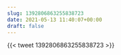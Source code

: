 ```yaml
---
slug: 1392806863255838723
date: 2021-05-13 11:40:07+00:00
draft: false
---
```


{{< tweet 1392806863255838723 >}}
